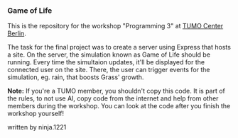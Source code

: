 ### Game of Life
This is the repository for the workshop "Programming 3" at [TUMO Center Berlin](https://tumo.de/berlin/).

The task for the final project was to create a server using Express that hosts a site. On the server, the simulation known as Game of Life should be running. Every time the simultaion updates, it'll be displayed for the connected user on the site. There, the user can trigger events for the simulation, eg. rain, that boosts Grass' growth.

**Note:** If you're a TUMO member, you shouldn't copy this code. It is part of the rules, to not use AI, copy code from the internet and help from other members during the workshop. You can look at the code after you finish the workshop yourself!

written by ninja.1221
